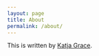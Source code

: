 ```yaml
---
layout: page
title: About
permalink: /about/
---
```


This is written by [Katja Grace](https://katjagrace.com).
